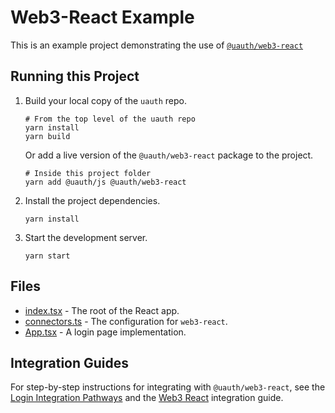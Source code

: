 # Web3-React Example

This is an example project demonstrating the use of [`@uauth/web3-react`](../../packages/web3-react/)

## Running this Project

1. Build your local copy of the `uauth` repo.
   ```shell
   # From the top level of the uauth repo
   yarn install
   yarn build
   ```
   Or add a live version of the `@uauth/web3-react` package to the project.
   ```shell
   # Inside this project folder
   yarn add @uauth/js @uauth/web3-react
   ```
2. Install the project dependencies.

   ```shell
   yarn install
   ```

3. Start the development server.
   ```shell
   yarn start
   ```

## Files

- [index.tsx](./src/index.tsx) - The root of the React app.
- [connectors.ts](./src/connectors.ts) - The configuration for `web3-react`.
- [App.tsx](./src/App.tsx) - A login page implementation.

## Integration Guides

For step-by-step instructions for integrating with `@uauth/web3-react`, see the [Login Integration Pathways](https://docs.unstoppabledomains.com/login-with-unstoppable/get-started-login/integration-pathways/) and the [Web3 React](https://docs.unstoppabledomains.com/login-with-unstoppable/login-integration-guides/web3-react-guide/) integration guide.
